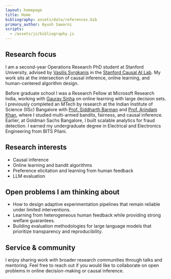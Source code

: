 ```yaml
---
layout: homepage
title: Home
bibliography: assets/data/references.bib
primary_author: Ayush Sawarni
scripts:
  - /assets/js/bibliography.js
---
```


## Research focus

I am a second-year Operations Research PhD student at Stanford University, advised by [Vasilis Syrgkanis](https://vsyrgkanis.com/) in the [Stanford Causal AI Lab](https://scail.stanford.edu/). My work sits at the intersection of causal inference, online learning, and human-centered algorithm design.

Before graduate school I was a Research Fellow at Microsoft Research India, working with [Gaurav Sinha](https://www.microsoft.com/en-us/research/people/gauravsinha/) on online learning with large decision sets. I previously completed an MTech by research at the Indian Institute of Science (IISc) Bangalore with [Prof. Siddharth Barman](https://www.csa.iisc.ac.in/~barman/) and [Prof. Arindam Khan](https://www.csa.iisc.ac.in/~arindamkhan/), where I studied multi-armed bandits, fairness, and causal inference. Earlier, at Goldman Sachs Bangalore, I built scalable analytics for fraud detection. I earned my undergraduate degree in Electrical and Electronics Engineering from BITS Pilani.

## Research interests

- Causal inference
- Online learning and bandit algorithms
- Preference elicitation and learning from human feedback
- LLM evaluation

## Open problems I am thinking about

- How to design adaptive experimentation pipelines that remain reliable under limited interventions.
- Learning from heterogeneous human feedback while providing strong welfare guarantees.
- Building evaluation methodologies for large language models that prioritize transparency and reproducibility.

## Service & community

I enjoy sharing work with broader research communities through talks and mentoring. Feel free to reach out if you would like to collaborate on open problems in online decision-making or causal inference.
